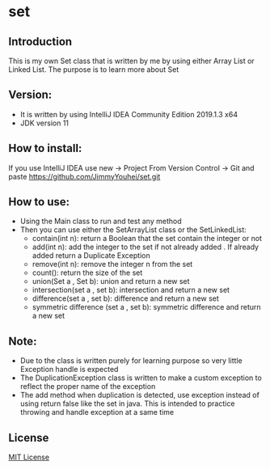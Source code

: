 # set

##	Introduction 
This is my own Set class that is written by me by using either Array List or Linked List. The purpose is to learn more about Set 
##	Version: 
-	It is written by using IntelliJ IDEA Community Edition 2019.1.3 x64
-	JDK version 11
##	How to install:
If you use IntelliJ IDEA use new -> Project From Version Control -> Git and paste https://github.com/JimmyYouhei/set.git
##	How to use: 
-	Using the Main class to run and test any method 
-	Then you can use either the SetArrayList class or the SetLinkedList: 
    -	contain(int n): return a Boolean that the set contain the integer or not 
    -	add(int n): add the integer to the set if not already added . If already added return a Duplicate Exception
    -	remove(int n): remove the integer n from the set
    -	count(): return the size of the set
    -	union(Set a , Set b): union and return a new set
    -	intersection(set a , set b): intersection and return a new set
    -	difference(set a , set b): difference and return a new set
    -	symmetric difference (set a , set b): symmetric difference and return a new set
##	Note:
-	Due to the class is written purely for learning purpose so very little Exception handle is expected 
-	The DuplicationException class is written to make a custom exception to reflect the proper name of the exception
-	The add method when duplication is detected,  use exception instead of using return false like the set in java. This is intended to practice throwing and handle exception at a same time
##	License 
[MIT License](https://github.com/JimmyYouhei/set/blob/master/LICENSE)
